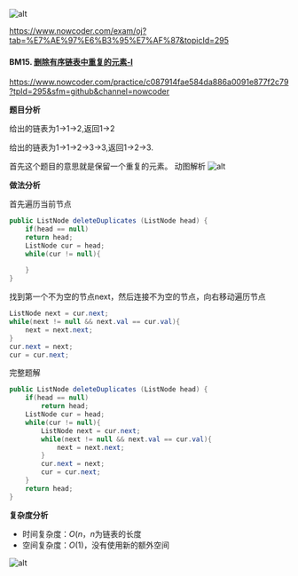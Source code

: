 ![alt](https://uploadfiles.nowcoder.com/bm/top101-head.jpg)

https://www.nowcoder.com/exam/oj?tab=%E7%AE%97%E6%B3%95%E7%AF%87&topicId=295

#### BM15. [删除有序链表中重复的元素-I](https://www.nowcoder.com/practice/c087914fae584da886a0091e877f2c79?tpId=295&sfm=github&channel=nowcoder)

https://www.nowcoder.com/practice/c087914fae584da886a0091e877f2c79?tpId=295&sfm=github&channel=nowcoder

**题目分析**

给出的链表为1→1→2,返回1→2

给出的链表为1→1→2→3→3,返回1→2→3.

首先这个题目的意思就是保留一个重复的元素。
动图解析
![alt](https://uploadfiles.nowcoder.com/images/20220220/588579017_1645362070886/CDC2738FBC40BC145056518810388352)


**做法分析**

首先遍历当前节点

```java
public ListNode deleteDuplicates (ListNode head) {
    if(head == null)
    return head;
    ListNode cur = head;
    while(cur != null){
    
    }
}  
```

找到第一个不为空的节点next，然后连接不为空的节点，向右移动遍历节点

```java
ListNode next = cur.next;
while(next != null && next.val == cur.val){
    next = next.next;
}
cur.next = next;
cur = cur.next;
```



完整题解
```java
public ListNode deleteDuplicates (ListNode head) {
    if(head == null)
        return head;
    ListNode cur = head;
    while(cur != null){
        ListNode next = cur.next;
        while(next != null && next.val == cur.val){
            next = next.next;
        }
        cur.next = next;
        cur = cur.next;
    }
    return head;
}
```

**复杂度分析**

- 时间复杂度：$O(n$，$n$为链表的长度
- 空间复杂度：$O(1)$，没有使用新的额外空间

![alt](https://uploadfiles.nowcoder.com/bm/top101-tail.jpg)